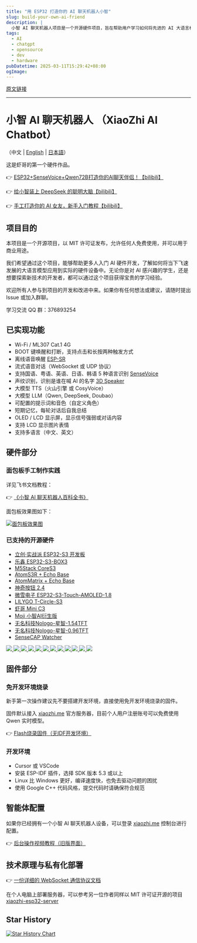 ```yaml
---
title: "用 ESP32 打造你的 AI 聊天机器人小智"
slug: build-your-own-ai-friend
description: |
  小智 AI 聊天机器人项目是一个开源硬件项目，旨在帮助用户学习如何将先进的 AI 大语言模型应用到实际设备中。该项目支持多种语言识别，具备智能语音对话和声纹识别等功能，无论是开发者还是学生都能从中受益。
tags: 
  - AI
  - chatgpt
  - opensource
  - dev
  - hardware
pubDatetime: 2025-03-11T15:29:42+08:00
ogImage: 
---
```


[原文链接](https://github.com/78/xiaozhi-esp32)

---

# 小智 AI 聊天机器人 （XiaoZhi AI Chatbot）

[](#小智-ai-聊天机器人-xiaozhi-ai-chatbot)

（中文 | [English](https://github.com/78/xiaozhi-esp32/blob/main/README_en.md) | [日本語](https://github.com/78/xiaozhi-esp32/blob/main/README_ja.md)）

这是虾哥的第一个硬件作品。

👉 [ESP32+SenseVoice+Qwen72B打造你的AI聊天伴侣！【bilibili】](https://www.bilibili.com/video/BV11msTenEH3/)

👉 [给小智装上 DeepSeek 的聪明大脑【bilibili】](https://www.bilibili.com/video/BV1GQP6eNEFG/)

👉 [手工打造你的 AI 女友，新手入门教程【bilibili】](https://www.bilibili.com/video/BV1XnmFYLEJN/)

## 项目目的

[](#项目目的)

本项目是一个开源项目，以 MIT 许可证发布，允许任何人免费使用，并可以用于商业用途。

我们希望通过这个项目，能够帮助更多人入门 AI 硬件开发，了解如何将当下飞速发展的大语言模型应用到实际的硬件设备中。无论你是对 AI 感兴趣的学生，还是想要探索新技术的开发者，都可以通过这个项目获得宝贵的学习经验。

欢迎所有人参与到项目的开发和改进中来。如果你有任何想法或建议，请随时提出 Issue 或加入群聊。

学习交流 QQ 群：376893254

## 已实现功能

[](#已实现功能)

* Wi-Fi / ML307 Cat.1 4G
* BOOT 键唤醒和打断，支持点击和长按两种触发方式
* 离线语音唤醒 [ESP-SR](https://github.com/espressif/esp-sr)
* 流式语音对话（WebSocket 或 UDP 协议）
* 支持国语、粤语、英语、日语、韩语 5 种语言识别 [SenseVoice](https://github.com/FunAudioLLM/SenseVoice)
* 声纹识别，识别是谁在喊 AI 的名字 [3D Speaker](https://github.com/modelscope/3D-Speaker)
* 大模型 TTS（火山引擎 或 CosyVoice）
* 大模型 LLM（Qwen, DeepSeek, Doubao）
* 可配置的提示词和音色（自定义角色）
* 短期记忆，每轮对话后自我总结
* OLED / LCD 显示屏，显示信号强弱或对话内容
* 支持 LCD 显示图片表情
* 支持多语言（中文、英文）

## 硬件部分

[](#硬件部分)

### 面包板手工制作实践

[](#面包板手工制作实践)

详见飞书文档教程：

👉 [《小智 AI 聊天机器人百科全书》](https://ccnphfhqs21z.feishu.cn/wiki/F5krwD16viZoF0kKkvDcrZNYnhb?from=from_copylink)

面包板效果图如下：

[![面包板效果图](/78/xiaozhi-esp32/raw/main/docs/wiring2.jpg)](https://github.com/78/xiaozhi-esp32/blob/main/docs/wiring2.jpg)

### 已支持的开源硬件

[](#已支持的开源硬件)

* [立创·实战派 ESP32-S3 开发板](https://oshwhub.com/li-chuang-kai-fa-ban/li-chuang-shi-zhan-pai-esp32-s3-kai-fa-ban "立创·实战派 ESP32-S3 开发板")
* [乐鑫 ESP32-S3-BOX3](https://github.com/espressif/esp-box "乐鑫 ESP32-S3-BOX3")
* [M5Stack CoreS3](https://docs.m5stack.com/zh_CN/core/CoreS3 "M5Stack CoreS3")
* [AtomS3R + Echo Base](https://docs.m5stack.com/en/atom/Atomic%20Echo%20Base "AtomS3R + Echo Base")
* [AtomMatrix + Echo Base](https://docs.m5stack.com/en/core/ATOM%20Matrix "AtomMatrix + Echo Base")
* [神奇按钮 2.4](https://gf.bilibili.com/item/detail/1108782064 "神奇按钮 2.4")
* [微雪电子 ESP32-S3-Touch-AMOLED-1.8](https://www.waveshare.net/shop/ESP32-S3-Touch-AMOLED-1.8.htm "微雪电子 ESP32-S3-Touch-AMOLED-1.8")
* [LILYGO T-Circle-S3](https://github.com/Xinyuan-LilyGO/T-Circle-S3 "LILYGO T-Circle-S3")
* [虾哥 Mini C3](https://oshwhub.com/tenclass01/xmini_c3 "虾哥 Mini C3")
* [Moji 小智AI衍生版](https://oshwhub.com/movecall/moji-xiaozhi-ai-derivative-editi "Movecall Moji ESP32S3")
* [无名科技Nologo-星智-1.54TFT](https://github.com/WMnologo/xingzhi-ai "无名科技Nologo-星智-1.54")
* [无名科技Nologo-星智-0.96TFT](https://github.com/WMnologo/xingzhi-ai "无名科技Nologo-星智-0.96")
* [SenseCAP Watcher](https://www.seeedstudio.com/SenseCAP-Watcher-W1-A-p-5979.html "SenseCAP Watcher")

[![](/78/xiaozhi-esp32/raw/main/docs/v1/lichuang-s3.jpg) ](https://github.com/78/xiaozhi-esp32/blob/main/docs/v1/lichuang-s3.jpg "立创·实战派 ESP32-S3 开发板")[![](/78/xiaozhi-esp32/raw/main/docs/v1/espbox3.jpg) ](https://github.com/78/xiaozhi-esp32/blob/main/docs/v1/espbox3.jpg "乐鑫 ESP32-S3-BOX3")[![](/78/xiaozhi-esp32/raw/main/docs/v1/m5cores3.jpg) ](https://github.com/78/xiaozhi-esp32/blob/main/docs/v1/m5cores3.jpg "M5Stack CoreS3")[![](/78/xiaozhi-esp32/raw/main/docs/v1/atoms3r.jpg) ](https://github.com/78/xiaozhi-esp32/blob/main/docs/v1/atoms3r.jpg "AtomS3R + Echo Base")[![](/78/xiaozhi-esp32/raw/main/docs/v1/magiclick.jpg) ](https://github.com/78/xiaozhi-esp32/blob/main/docs/v1/magiclick.jpg "神奇按钮 2.4")[![](/78/xiaozhi-esp32/raw/main/docs/v1/waveshare.jpg) ](https://github.com/78/xiaozhi-esp32/blob/main/docs/v1/waveshare.jpg "微雪电子 ESP32-S3-Touch-AMOLED-1.8")[![](/78/xiaozhi-esp32/raw/main/docs/lilygo-t-circle-s3.jpg) ](https://github.com/78/xiaozhi-esp32/blob/main/docs/lilygo-t-circle-s3.jpg "LILYGO T-Circle-S3")[![](/78/xiaozhi-esp32/raw/main/docs/xmini-c3.jpg) ](https://github.com/78/xiaozhi-esp32/blob/main/docs/xmini-c3.jpg "虾哥 Mini C3")[![](/78/xiaozhi-esp32/raw/main/docs/v1/movecall-moji-esp32s3.jpg) ](https://github.com/78/xiaozhi-esp32/blob/main/docs/v1/movecall-moji-esp32s3.jpg "Movecall Moji 小智AI衍生版")[![](/78/xiaozhi-esp32/raw/main/docs/v1/wmnologo_xingzhi_1.54.jpg) ](https://github.com/78/xiaozhi-esp32/blob/main/docs/v1/wmnologo_xingzhi_1.54.jpg "无名科技Nologo-星智-1.54")[![](/78/xiaozhi-esp32/raw/main/docs/v1/wmnologo_xingzhi_0.96.jpg) ](https://github.com/78/xiaozhi-esp32/blob/main/docs/v1/wmnologo_xingzhi_0.96.jpg "无名科技Nologo-星智-0.96")[![](/78/xiaozhi-esp32/raw/main/docs/v1/sensecap_watcher.jpg)](https://github.com/78/xiaozhi-esp32/blob/main/docs/v1/sensecap_watcher.jpg "SenseCAP Watcher")

## 固件部分

[](#固件部分)

### 免开发环境烧录

[](#免开发环境烧录)

新手第一次操作建议先不要搭建开发环境，直接使用免开发环境烧录的固件。

固件默认接入 [xiaozhi.me](https://xiaozhi.me) 官方服务器，目前个人用户注册账号可以免费使用 Qwen 实时模型。

👉 [Flash烧录固件（无IDF开发环境）](https://ccnphfhqs21z.feishu.cn/wiki/Zpz4wXBtdimBrLk25WdcXzxcnNS)

### 开发环境

[](#开发环境)

* Cursor 或 VSCode
* 安装 ESP-IDF 插件，选择 SDK 版本 5.3 或以上
* Linux 比 Windows 更好，编译速度快，也免去驱动问题的困扰
* 使用 Google C++ 代码风格，提交代码时请确保符合规范

## 智能体配置

[](#智能体配置)

如果你已经拥有一个小智 AI 聊天机器人设备，可以登录 [xiaozhi.me](https://xiaozhi.me) 控制台进行配置。

👉 [后台操作视频教程（旧版界面）](https://www.bilibili.com/video/BV1jUCUY2EKM/)

## 技术原理与私有化部署

[](#技术原理与私有化部署)

👉 [一份详细的 WebSocket 通信协议文档](https://github.com/78/xiaozhi-esp32/blob/main/docs/websocket.md)

在个人电脑上部署服务器，可以参考另一位作者同样以 MIT 许可证开源的项目 [xiaozhi-esp32-server](https://github.com/xinnan-tech/xiaozhi-esp32-server)

## Star History

[](#star-history)

[![Star History Chart](https://camo.githubusercontent.com/25c7cc77400d7ae89312cc4cf78bbd88212225660bf29b596726550251c8b8c4/68747470733a2f2f6170692e737461722d686973746f72792e636f6d2f7376673f7265706f733d37382f7869616f7a68692d657370333226747970653d44617465)](https://star-history.com/#78/xiaozhi-esp32\&Date)


